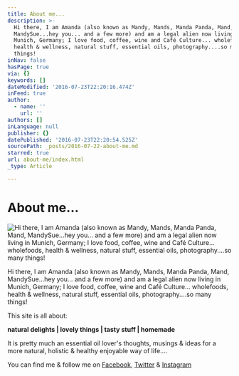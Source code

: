 ```yaml
---
title: About me...
description: >-
  Hi there, I am Amanda (also known as Mandy, Mands, Manda Panda, Mand,
  MandySue...hey you... and a few more) and am a legal alien now living in
  Munich, Germany; I love food, coffee, wine and Café Culture... wholefoods,
  health & wellness, natural stuff, essential oils, photography....so many
  things!
inNav: false
hasPage: true
via: {}
keywords: []
dateModified: '2016-07-23T22:20:16.474Z'
inFeed: true
author:
  - name: ''
    url: ''
authors: []
inLanguage: null
publisher: {}
datePublished: '2016-07-23T22:20:54.525Z'
sourcePath: _posts/2016-07-22-about-me.md
starred: true
url: about-me/index.html
_type: Article

---
```

# About me...
![Hi there, I am Amanda (also known as Mandy, Mands, Manda Panda, Mand, MandySue...hey you... and a few more) and am a legal alien now living in Munich, Germany; I love food, coffee, wine and Café Culture... wholefoods, health & wellness, natural stuff, essential oils, photography....so many things!](https://the-grid-user-content.s3-us-west-2.amazonaws.com/68f7d1a8-440c-44d1-96e1-beed0181d6af.jpg)

Hi there, I am Amanda (also known as Mandy, Mands, Manda Panda, Mand, MandySue...hey you... and a few more) and am a legal alien now living in Munich, Germany; I love food, coffee, wine and Café Culture... wholefoods, health & wellness, natural stuff, essential oils, photography....so many things!

This site is all about:

**natural delights | lovely things | tasty stuff | homemade**

It is pretty much an essential oil lover's thoughts, musings & ideas for a more natural, holistic & healthy enjoyable way of life....

You can find me & follow me on [Facebook][0], [Twitter][1] & [Instagram][2]

[0]: https://facebook.com/clarksessentials "Facebook"
[1]: twitter.com/mandysue73
[2]: instagram.com/mandysue73